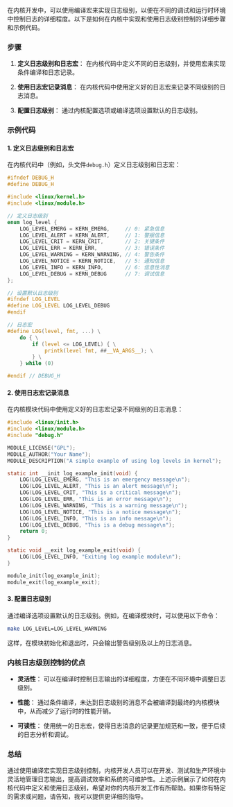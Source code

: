 在内核开发中，可以使用编译宏来实现日志级别，以便在不同的调试和运行时环境中控制日志的详细程度。以下是如何在内核中实现和使用日志级别控制的详细步骤和示例代码。

### 步骤

1. **定义日志级别和日志宏**：
   在内核代码中定义不同的日志级别，并使用宏来实现条件编译和日志记录。

2. **使用日志宏记录消息**：
   在内核代码中使用定义好的日志宏来记录不同级别的日志消息。

3. **配置日志级别**：
   通过内核配置选项或编译选项设置默认的日志级别。

### 示例代码

#### 1. 定义日志级别和日志宏

在内核代码中（例如，头文件`debug.h`）定义日志级别和日志宏：

```c
#ifndef DEBUG_H
#define DEBUG_H

#include <linux/kernel.h>
#include <linux/module.h>

// 定义日志级别
enum log_level {
    LOG_LEVEL_EMERG = KERN_EMERG,     // 0: 紧急信息
    LOG_LEVEL_ALERT = KERN_ALERT,     // 1: 警报信息
    LOG_LEVEL_CRIT = KERN_CRIT,       // 2: 关键条件
    LOG_LEVEL_ERR = KERN_ERR,         // 3: 错误条件
    LOG_LEVEL_WARNING = KERN_WARNING, // 4: 警告条件
    LOG_LEVEL_NOTICE = KERN_NOTICE,   // 5: 通知信息
    LOG_LEVEL_INFO = KERN_INFO,       // 6: 信息性消息
    LOG_LEVEL_DEBUG = KERN_DEBUG      // 7: 调试信息
};

// 设置默认日志级别
#ifndef LOG_LEVEL
#define LOG_LEVEL LOG_LEVEL_DEBUG
#endif

// 日志宏
#define LOG(level, fmt, ...) \
    do { \
        if (level <= LOG_LEVEL) { \
            printk(level fmt, ##__VA_ARGS__); \
        } \
    } while (0)

#endif // DEBUG_H
```

#### 2. 使用日志宏记录消息

在内核模块代码中使用定义好的日志宏记录不同级别的日志消息：

```c
#include <linux/init.h>
#include <linux/module.h>
#include "debug.h"

MODULE_LICENSE("GPL");
MODULE_AUTHOR("Your Name");
MODULE_DESCRIPTION("A simple example of using log levels in kernel");

static int __init log_example_init(void) {
    LOG(LOG_LEVEL_EMERG, "This is an emergency message\n");
    LOG(LOG_LEVEL_ALERT, "This is an alert message\n");
    LOG(LOG_LEVEL_CRIT, "This is a critical message\n");
    LOG(LOG_LEVEL_ERR, "This is an error message\n");
    LOG(LOG_LEVEL_WARNING, "This is a warning message\n");
    LOG(LOG_LEVEL_NOTICE, "This is a notice message\n");
    LOG(LOG_LEVEL_INFO, "This is an info message\n");
    LOG(LOG_LEVEL_DEBUG, "This is a debug message\n");
    return 0;
}

static void __exit log_example_exit(void) {
    LOG(LOG_LEVEL_INFO, "Exiting log example module\n");
}

module_init(log_example_init);
module_exit(log_example_exit);
```

#### 3. 配置日志级别

通过编译选项设置默认的日志级别。例如，在编译模块时，可以使用以下命令：

```bash
make LOG_LEVEL=LOG_LEVEL_WARNING
```

这样，在模块初始化和退出时，只会输出警告级别及以上的日志消息。

### 内核日志级别控制的优点

- **灵活性**：
  可以在编译时控制日志输出的详细程度，方便在不同环境中调整日志级别。

- **性能**：
  通过条件编译，未达到日志级别的消息不会被编译到最终的内核模块中，从而减少了运行时的性能开销。

- **可读性**：
  使用统一的日志宏，使得日志消息的记录更加规范和一致，便于后续的日志分析和调试。

### 总结

通过使用编译宏实现日志级别控制，内核开发人员可以在开发、测试和生产环境中灵活地管理日志输出，提高调试效率和系统的可维护性。上述示例展示了如何在内核代码中定义和使用日志级别，希望对你的内核开发工作有所帮助。如果你有特定的需求或问题，请告知，我可以提供更详细的指导。